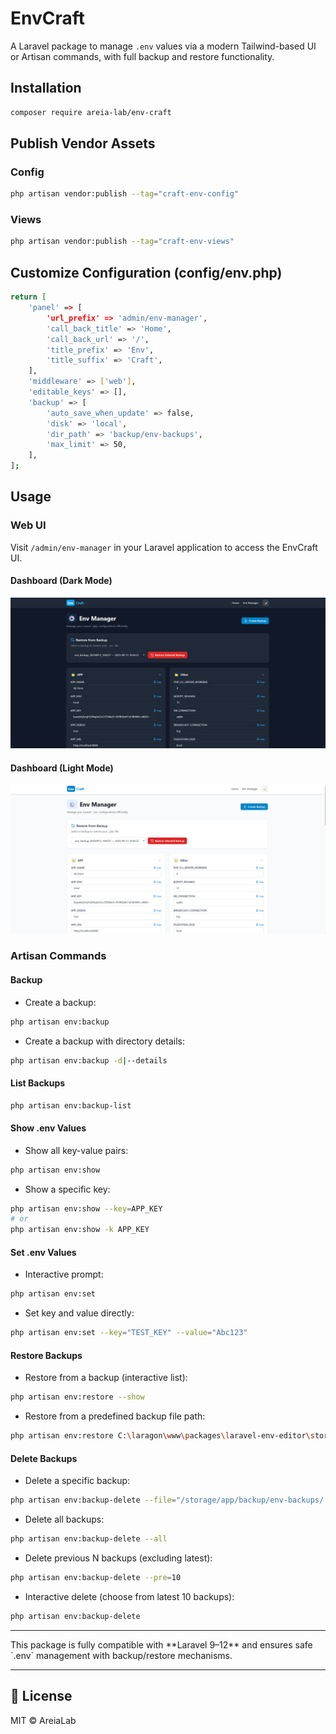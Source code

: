 # EnvCraft

A Laravel package to manage `.env` values via a modern Tailwind-based UI or Artisan commands, with full backup and restore functionality.

## Installation

```bash
composer require areia-lab/env-craft
```

## Publish Vendor Assets

### Config

```bash
php artisan vendor:publish --tag="craft-env-config"
```

### Views

```bash
php artisan vendor:publish --tag="craft-env-views"
```

## Customize Configuration (config/env.php)

```bash
return [
    'panel' => [
        'url_prefix' => 'admin/env-manager',
        'call_back_title' => 'Home',
        'call_back_url' => '/',
        'title_prefix' => 'Env',
        'title_suffix' => 'Craft',
    ],
    'middleware' => ['web'],
    'editable_keys' => [],
    'backup' => [
        'auto_save_when_update' => false,
        'disk' => 'local',
        'dir_path' => 'backup/env-backups',
        'max_limit' => 50,
    ],
];
```

## Usage

### Web UI

Visit `/admin/env-manager` in your Laravel application to access the EnvCraft UI.

#### Dashboard (Dark Mode)

![Dark Dashboard](public/images/dashboard-dark.png)

#### Dashboard (Light Mode)

![Light Dashboard](public/images/dashboard-light.png)

### Artisan Commands

#### Backup

- Create a backup:

```bash
php artisan env:backup
```

- Create a backup with directory details:

```bash
php artisan env:backup -d|--details
```

#### List Backups

```bash
php artisan env:backup-list
```

#### Show .env Values

- Show all key-value pairs:

```bash
php artisan env:show
```

- Show a specific key:

```bash
php artisan env:show --key=APP_KEY
# or
php artisan env:show -k APP_KEY
```

#### Set .env Values

- Interactive prompt:

```bash
php artisan env:set
```

- Set key and value directly:

```bash
php artisan env:set --key="TEST_KEY" --value="Abc123"
```

#### Restore Backups

- Restore from a backup (interactive list):

```bash
php artisan env:restore --show
```

- Restore from a predefined backup file path:

```bash
php artisan env:restore C:\laragon\www\packages\laravel-env-editor\storage\app\backup\env-backups\.env_backup_20250913_104031
```

#### Delete Backups

- Delete a specific backup:

```bash
php artisan env:backup-delete --file="/storage/app/backup/env-backups/.env_backup_20250913_141200"
```

- Delete all backups:

```bash
php artisan env:backup-delete --all
```

- Delete previous N backups (excluding latest):

```bash
php artisan env:backup-delete --pre=10
```

- Interactive delete (choose from latest 10 backups):

```bash
php artisan env:backup-delete
```

---

<p>This package is fully compatible with **Laravel 9–12** and ensures safe `.env` management with backup/restore mechanisms.</p>

---

## 📜 License

MIT © AreiaLab
